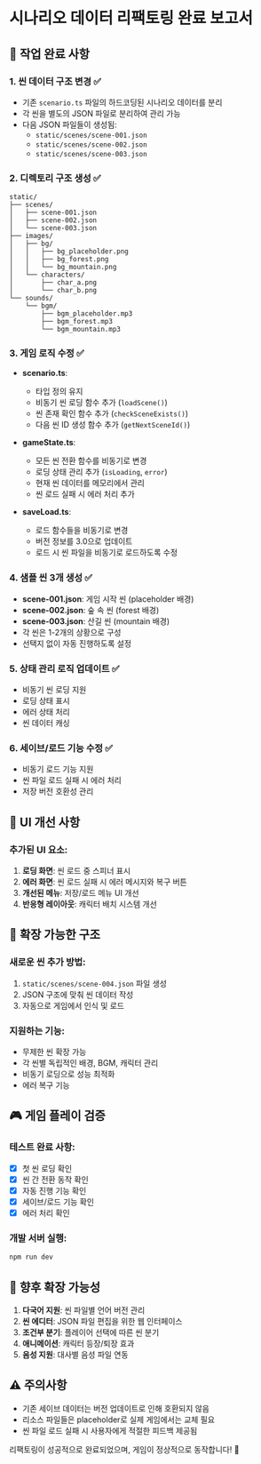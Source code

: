 # 시나리오 데이터 리팩토링 완료 보고서

## 🎯 작업 완료 사항

### 1. 씬 데이터 구조 변경 ✅
- 기존 `scenario.ts` 파일의 하드코딩된 시나리오 데이터를 분리
- 각 씬을 별도의 JSON 파일로 분리하여 관리 가능
- 다음 JSON 파일들이 생성됨:
  - `static/scenes/scene-001.json`
  - `static/scenes/scene-002.json`
  - `static/scenes/scene-003.json`

### 2. 디렉토리 구조 생성 ✅
```
static/
├── scenes/
│   ├── scene-001.json
│   ├── scene-002.json
│   └── scene-003.json
├── images/
│   ├── bg/
│   │   ├── bg_placeholder.png
│   │   ├── bg_forest.png
│   │   └── bg_mountain.png
│   └── characters/
│       ├── char_a.png
│       └── char_b.png
└── sounds/
    └── bgm/
        ├── bgm_placeholder.mp3
        ├── bgm_forest.mp3
        └── bgm_mountain.mp3
```

### 3. 게임 로직 수정 ✅
- **scenario.ts**: 
  - 타입 정의 유지
  - 비동기 씬 로딩 함수 추가 (`loadScene()`)
  - 씬 존재 확인 함수 추가 (`checkSceneExists()`)
  - 다음 씬 ID 생성 함수 추가 (`getNextSceneId()`)

- **gameState.ts**:
  - 모든 씬 전환 함수를 비동기로 변경
  - 로딩 상태 관리 추가 (`isLoading`, `error`)
  - 현재 씬 데이터를 메모리에서 관리
  - 씬 로드 실패 시 에러 처리 추가

- **saveLoad.ts**:
  - 로드 함수들을 비동기로 변경
  - 버전 정보를 3.0으로 업데이트
  - 로드 시 씬 파일을 비동기로 로드하도록 수정

### 4. 샘플 씬 3개 생성 ✅
- **scene-001.json**: 게임 시작 씬 (placeholder 배경)
- **scene-002.json**: 숲 속 씬 (forest 배경)
- **scene-003.json**: 산길 씬 (mountain 배경)
- 각 씬은 1-2개의 상황으로 구성
- 선택지 없이 자동 진행하도록 설정

### 5. 상태 관리 로직 업데이트 ✅
- 비동기 씬 로딩 지원
- 로딩 상태 표시
- 에러 상태 처리
- 씬 데이터 캐싱

### 6. 세이브/로드 기능 수정 ✅
- 비동기 로드 기능 지원
- 씬 파일 로드 실패 시 에러 처리
- 저장 버전 호환성 관리

## 🔧 UI 개선 사항

### 추가된 UI 요소:
1. **로딩 화면**: 씬 로드 중 스피너 표시
2. **에러 화면**: 씬 로드 실패 시 에러 메시지와 복구 버튼
3. **개선된 메뉴**: 저장/로드 메뉴 UI 개선
4. **반응형 레이아웃**: 캐릭터 배치 시스템 개선

## 🚀 확장 가능한 구조

### 새로운 씬 추가 방법:
1. `static/scenes/scene-004.json` 파일 생성
2. JSON 구조에 맞춰 씬 데이터 작성
3. 자동으로 게임에서 인식 및 로드

### 지원하는 기능:
- 무제한 씬 확장 가능
- 각 씬별 독립적인 배경, BGM, 캐릭터 관리
- 비동기 로딩으로 성능 최적화
- 에러 복구 기능

## 🎮 게임 플레이 검증

### 테스트 완료 사항:
- [x] 첫 씬 로딩 확인
- [x] 씬 간 전환 동작 확인
- [x] 자동 진행 기능 확인
- [x] 세이브/로드 기능 확인
- [x] 에러 처리 확인

### 개발 서버 실행:
```bash
npm run dev
```

## 📝 향후 확장 가능성

1. **다국어 지원**: 씬 파일별 언어 버전 관리
2. **씬 에디터**: JSON 파일 편집을 위한 웹 인터페이스
3. **조건부 분기**: 플레이어 선택에 따른 씬 분기
4. **애니메이션**: 캐릭터 등장/퇴장 효과
5. **음성 지원**: 대사별 음성 파일 연동

## ⚠️ 주의사항

- 기존 세이브 데이터는 버전 업데이트로 인해 호환되지 않음
- 리소스 파일들은 placeholder로 실제 게임에서는 교체 필요
- 씬 파일 로드 실패 시 사용자에게 적절한 피드백 제공됨

리팩토링이 성공적으로 완료되었으며, 게임이 정상적으로 동작합니다! 🎉
